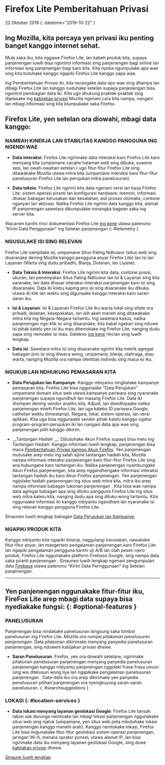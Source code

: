 # <span class="privacy-header-firefox-lite">Firefox Lite</span> <span class="privacy-header-policy">Pemberitahuan Privasi</span>

22 Oktober 2019
{: datetime="2019-10-22" }

## Ing Mozilla, kita percaya yen privasi iku penting banget kanggo internet sehat.

Mula saka iku, kita nggawe Firefox Lite, lan kabeh produk kita, supaya panjenengan luwih bisa ngontrol informasi sing panjenengan bagi online lan informasi sing panjenengan bagi karo kita. Kita nyoba ngumpulake apa wae sing kita butuhake kanggo ngapiki Firefox Lite kanggo sapa wae.

Ing Pemberitahuan Privasi iki, kita nerangake data opo wae sing ditampa lan dibagi Firefox Lite lan kanggo nuduhake  setelan supaya panjenengan bisa ngontrol pembagian data iki. Kita ugo dhukung praktek-praktek sing dijelasake ing [kabijakan privasi](https://www.mozilla.org/privacy/) Mozilla ngenani cara kita nampa, nangani lan mbagi informasi sing kita klumpukake saka Firefox.

## Firefox Lite, yen setelan ora diowahi, mbagi data kanggo:

### NAMBAH KINERJA LAN STABILITAS KANGGO PANGGUNA ING NGENDI WAE

* __Data interaksi__: Firefox Lite ngirimake data interaksi karo Firefox Lite karo menyang kita (umpamane cacahe halaman web sing dibuka, suwene sesi, lan owah-owahan setelan.) ugo fitur-fitur Firefox Lite sing ditawakake Mozilla utawa mitra kita (umpamane interaksi karo fitur-fitur panelusuran Firefox Lite lan perujukan mitra panelusuran).

* __Data teknis__: Firefox Lite ngirimi kita data ngenani versi lan basa Firefox Lite; sistem operasi piranti lan konfigurasi hardware; memori, informasi dhasar babagan kerusakan dan kesalahan; asil proses otomatis, contone nganyari lan aktivasi. Nalika Firefox Lite ngirimi data kanggo kita, alamat IP panjenengan sawetara dikumpulake minangka bagean saka log server kita.

Wacanen kanthi rinci dokumentasi Firefox Lite [ing kene](https://support.mozilla.org/kb/send-usage-data-firefox-mobile-devices) utawa patenono “Kirim Data Penggunaan” ing Setelan panjenengan
{: #telemetry }

### NGUSULAKE ISI SING RELEVAN

Firefox Lite nampilake isi, umpamane Situs Paling Ndhuwur (situs web sing disaranake dening Mozilla kanggo pengguna anyar Firefox Lite) lan Isi lan Layanan (Warta sing dudu pribadhi, Blanja, Dolanan, lan Liyane).

* __Data Teknis & Interaksi__: Firefox Lite ngirimi kita data, contone posisi, ukuran, lan penempatan Situs Paling Ndhuwur lan Isi & Layanan sing kita saranake, lan data dhasar interaksi-interaksi panjenengan karo isi sing disaranake. Data iki klebu kaping piro isi sing disaranake iku dibuka utawa di-klik lan wektu sing digunaake kanggo interaksi karo saran-saran iku. 

* __Isi & Layanan__: Isi & Layanan Firefox Lite iku warta lokal sing sifate ora pribadi, dolanan, kesepakatan, lan isih akeh maneh sing ditawakake mitra kita ing Negara-Negara tartamtu. Ing sawetara kasus, nalika panjenengan nge-klik isi sing disaranake, kita bakal ngabari sing nduwe isi pihak katelu yen isi iku mau ditemokake ing Firefox Lite, nanging dudu sapa sing nemoake isi mau. Gatekno [ing kene](https://support.mozilla.org/kb/firefox-lite-content-and-services) rincian sing luwih lengkap.

* __Data isi__: Sawetara mitra isi sing disaranake ngirimi kita metrik agregat babagan jinis isi sing diwaca wong, umpamane, blanja, olahraga, atau warta, nanging Mozilla ora nampa identitas individu sing maca isi iku.

### NGUKUR LAN NDHUKUNG PEMASARAN KITA

* __Data Perujukan lan Kampanye__: Kanggo mbiyantu ningkatake kampanye pemasaran kita, Firefox Lite bisa nggunaake “Data Perujukan” umpamane domain situs web utawa kampanye pariwara sing nyaranake panjenengan supaya ngundhuh lan masang Firefox Lite. Data iki disimpen dening vendor analitis kita, Adjust, lan disedhiyaake nalika panjenengan miwiti Firefox Lite, lan uga kalebu ID pariwara Google, cathetan wektu (timestamp), Negara, lokal, sistem operasi, lan versi aplikasi. Kita uga bisa nggunaake vendor pihak katelu kanggo ngatur program-program perujukan iki lan nangani data apa wae sing panjenengan pilih kanggo dikirim.

* __Tantangan Hadiah __: Dibutuhake Akun Firefox supaya bisa melu ing Tantangan Hadiah. Kanggo informasi luwih lengkap, panjenengan bisa maca [Pemberitahuan Privasi kanggo Akun Firefox](https://www.mozilla.org/en-US/privacy/firefox/#accounts). Yen panjenengan mutusake arep melu ing salah sijine tantangan hadiah kita, Mozilla nampa informasi interaksi panjenengan karo fitur-fitur Firefox Lite sing ana hubungane karo tantangan iku. Nalika panjenengan nyambungake Akun Firefox panjenengan, kita arep nggandhengake informasi interaksi tantangan hadiah iku karo Akun Firefox panjenengan. Yen panjenengan ngijolake hadiah panjenengan ing situs web mitra kita, mitra iku arep nampa informasi babagan tukonan panjenengan . Kita bisa wae nampa data agregat babagan apa sing dituku pangguna Firefox Lite ing situs web mitra katelu kita, nanging dudu apa sing dituku wong tartamtu. Kita nggunaake informasi iki kanggo mbiyantu ngandhani lan nyaranake isi sing relevan kanggo pengguna Firefox Lite. 

Sinaunen luwih lengkap babagan [Data Perujukan lan Kampanye](https://github.com/mozilla-tw/Rocket/wiki/Telemetry#install-campaign-tracking). 

### NGAPIKI PRODUK KITA

Kanggo mbiyantu kita ngapiki kinerja, naggulangi karusakan, nawakake fitur-fitur anyar, lan mangerteni pengalaman panjenengan karo Firefox Lite lan ngapiki pengalaman pengguna kanthi uji A/B lan olah pesen njero produk, Firefox Lite nggunakake platform Firebase Google, sing nampa data saka piranti panjenengan . Sinaunen luwih lengkap ngenani pengumpulan data [Firebase](https://support.google.com/firebase/answer/6318039?hl=en) utawa patenono “Kirim Data Pernggunaan” ing Setelan panjenengan.

---

## Yen panjenengan nggunakake fitur-fitur iku, FireFox Lite arep mbagi data supaya bisa nyediakake fungsi:  {: #optional-features }

### PANELUSURAN

Panjenengan bisa nindakake panelusuran langsung saka tombol panelusuran ing Firefox Lite. _Mozilla ora nampa pitakonan panelusuran panjenengan._ Data pitakonan dikirimake menyang panyedia panelusuran panjenengan, sing nduweni kabijakan privasi dhewe.

* __Saran Panelusuran__: Firefox, yen ora diowahi setelane, ngirimake pitakonan panelusuran panjenengan menyang panyedia panelusuran panjenengan kanggo mbiyantu panjenengan nggoleki frasa-frasa umum sing wis ditelusuri wong liya lan ngapikake pengalaman panelusuran panjenengan . Data-data iku ora arep dikirimake yen panyedia penelusuran pilihan panjenengan ora nyengkuyung saran-saran panelusuran.
{: #searchsuggestions }
    
### LOKASI {: #location-services }

* __Data lokasi menyang layanan geolokasi Google__: Firefox Lite tansah takon sak durunge nemtoake lan mbagi lokasi panjenengan nggunakake situs web sing njaluk (umpamane, yen situs web peta mbutuhake lokasi panjenengan kanggo menehi arah). Kanggo nemtokake lokasi, Firefox Lite bisa migunakake fitur-fitur geolokasi sistem operasi panjenengan, jaringan Wi-fi, menara oprator ponsel, utawa alamat IP, lan bisa ngirimake data iku menyang layanan geolokasi Google, sing duwe [kabijakan privasi](https://www.google.com/privacy/lsf.html) dhewe.

[Sinaune luwih lengkap](https://www.mozilla.org/firefox/geolocation/).
